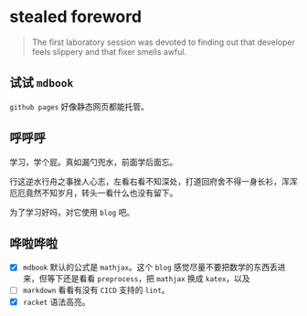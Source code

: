 # stealed foreword

> The first laboratory session was devoted to finding out that developer feels slippery and that fixer smells awful.

## 试试 `mdbook`

`github pages` 好像静态网页都能托管。

## 呼呼呼

学习，学个屁。真如漏勺兜水，前面学后面忘。

行这逆水行舟之事挫人心志，左看右看不知深处，打道回府舍不得一身长衫，浑浑厄厄竟然不知岁月，转头一看什么也没有留下。

为了学习好吗，对它使用 `blog` 吧。

## 哗啦哗啦

- [x] `mdbook` 默认的公式是 `mathjax`。这个 `blog` 感觉尽量不要把数学的东西丢进来，但等下还是看看 `preprocess`，把 `mathjax` 换成 `katex`，以及
- [ ] `markdown` 看看有没有 `CICD` 支持的 `lint`。
- [x] `racket` 语法高亮。
